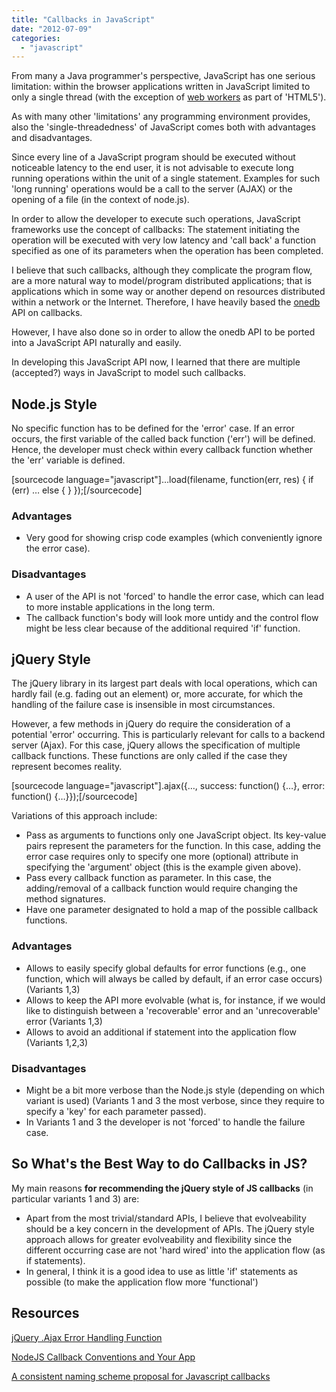 ```yaml
---
title: "Callbacks in JavaScript"
date: "2012-07-09"
categories: 
  - "javascript"
---
```


From many a Java programmer's perspective, JavaScript has one serious limitation: within the browser applications written in JavaScript limited to only a single thread (with the exception of [web workers](http://greenido.wordpress.com/2012/05/20/web-workers-and-big-data-a-real-world-example/) as part of 'HTML5').

As with many other 'limitations' any programming environment provides, also the 'single-threadedness' of JavaScript comes both with advantages and disadvantages.

Since every line of a JavaScript program should be executed without noticeable latency to the end user, it is not advisable to execute long running operations within the unit of a single statement. Examples for such 'long running' operations would be a call to the server (AJAX) or the opening of a file (in the context of node.js).

In order to allow the developer to execute such operations, JavaScript frameworks use the concept of callbacks: The statement initiating the operation will be executed with very low latency and 'call back' a function specified as one of its parameters when the operation has been completed.

I believe that such callbacks, although they complicate the program flow, are a more natural way to model/program distributed applications; that is applications which in some way or another depend on resources distributed within a network or the Internet. Therefore, I have heavily based the [onedb](http://maxrohde.com/2012/05/06/introducing-onedb/) API on callbacks.

However, I have also done so in order to allow the onedb API to be ported into a JavaScript API naturally and easily.

In developing this JavaScript API now, I learned that there are multiple (accepted?) ways in JavaScript to model such callbacks.

## Node.js Style

No specific function has to be defined for the 'error' case. If an error occurs, the first variable of the called back function ('err') will be defined. Hence, the developer must check within every callback function whether the 'err' variable is defined.

\[sourcecode language="javascript"\]…load(filename, function(err, res) { if (err) … else { } });\[/sourcecode\]

### Advantages

- Very good for showing crisp code examples (which conveniently ignore the error case).

### Disadvantages

- A user of the API is not 'forced' to handle the error case, which can lead to more instable applications in the long term.
- The callback function's body will look more untidy and the control flow might be less clear because of the additional required 'if' function.

## jQuery Style

The jQuery library in its largest part deals with local operations, which can hardly fail (e.g. fading out an element) or, more accurate, for which the handling of the failure case is insensible in most circumstances.

However, a few methods in jQuery do require the consideration of a potential 'error' occurring. This is particularly relevant for calls to a backend server (Ajax). For this case, jQuery allows the specification of multiple callback functions. These functions are only called if the case they represent becomes reality.

\[sourcecode language="javascript"\].ajax({…, success: function() {…}, error: function() {…}});\[/sourcecode\]

Variations of this approach include:

- Pass as arguments to functions only one JavaScript object. Its key-value pairs represent the parameters for the function. In this case, adding the error case requires only to specify one more (optional) attribute in specifying the 'argument' object (this is the example given above).
- Pass every callback function as parameter. In this case, the adding/removal of a callback function would require changing the method signatures.
- Have one parameter designated to hold a map of the possible callback functions.

### Advantages

- Allows to easily specify global defaults for error functions (e.g., one function, which will always be called by default, if an error case occurs) (Variants 1,3)
- Allows to keep the API more evolvable (what is, for instance, if we would like to distinguish between a 'recoverable' error and an 'unrecoverable' error (Variants 1,3)
- Allows to avoid an additional if statement into the application flow (Variants 1,2,3)

### Disadvantages

- Might be a bit more verbose than the Node.js style (depending on which variant is used) (Variants 1 and 3 the most verbose, since they require to specify a 'key' for each parameter passed).
- In Variants 1 and 3 the developer is not 'forced' to handle the failure case.

## So What's the Best Way to do Callbacks in JS?

My main reasons **for recommending the jQuery style of JS callbacks** (in particular variants 1 and 3) are:

- Apart from the most trivial/standard APIs, I believe that evolveability should be a key concern in the development of APIs. The jQuery style approach allows for greater evolveability and flexibility since the different occurring case are not 'hard wired' into the application flow (as if statements).
- In general, I think it is a good idea to use as little 'if' statements as possible (to make the application flow more 'functional')

## Resources

[jQuery .Ajax Error Handling Function](http://www.unseenrevolution.com/jquery-ajax-error-handling-function/)

[NodeJS Callback Conventions and Your App](http://wekeroad.com/2012/02/25/nodejs-callback-conventions-and-your-app/)

[A consistent naming scheme proposal for Javascript callbacks](http://architect-things.blogspot.co.nz/2011/03/consistent-naming-scheme-proposal-for.html)
